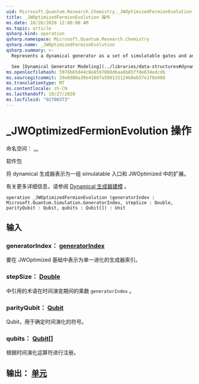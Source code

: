 ```yaml
---
uid: Microsoft.Quantum.Research.Chemistry._JWOptimizedFermionEvolution
title: _JWOptimizedFermionEvolution 操作
ms.date: 10/26/2020 12:00:00 AM
ms.topic: article
qsharp.kind: operation
qsharp.namespace: Microsoft.Quantum.Research.Chemistry
qsharp.name: _JWOptimizedFermionEvolution
qsharp.summary: >-
  Represents a dynamical generator as a set of simulatable gates and an expansion in the JWOptimized basis.

  See [Dynamical Generator Modeling](../libraries/data-structures#dynamical-generator-modeling) for more details.
ms.openlocfilehash: 5976b65d44c0e8597088dbaa6b85ffde634edcdb
ms.sourcegitcommit: 29e0d88a30e4166fa580132124b0eb57e1f0e986
ms.translationtype: MT
ms.contentlocale: zh-CN
ms.lasthandoff: 10/27/2020
ms.locfileid: "92700373"
---
```

# <a name="_jwoptimizedfermionevolution-operation"></a>_JWOptimizedFermionEvolution 操作

命名空间： [...](xref:Microsoft.Quantum.Research.Chemistry)

软件包 [](https://nuget.org/packages/)


将 dynamical 生成器表示为一组 simulatable 入口和 JWOptimized 中的扩展。

有关更多详细信息，请参阅 [Dynamical 生成器建模](../libraries/data-structures#dynamical-generator-modeling) 。

```qsharp
operation _JWOptimizedFermionEvolution (generatorIndex : Microsoft.Quantum.Simulation.GeneratorIndex, stepSize : Double, parityQubit : Qubit, qubits : Qubit[]) : Unit
```


## <a name="input"></a>输入

### <a name="generatorindex--generatorindex"></a>generatorIndex： [generatorIndex](xref:Microsoft.Quantum.Simulation.GeneratorIndex)

要在 JWOptimized 基础中表示为单一进化的生成器索引。


### <a name="stepsize--double"></a>stepSize： [Double](xref:microsoft.quantum.lang-ref.double)

中引用的术语在时间演变期间的乘数 `generatorIndex` 。


### <a name="parityqubit--qubit"></a>parityQubit： [Qubit](xref:microsoft.quantum.lang-ref.qubit)

Qubit，用于确定时间演化的符号。


### <a name="qubits--qubit"></a>qubits： [Qubit](xref:microsoft.quantum.lang-ref.qubit)[]

根据时间演化运算符进行注册。



## <a name="output--unit"></a>输出： [单元](xref:microsoft.quantum.lang-ref.unit)

